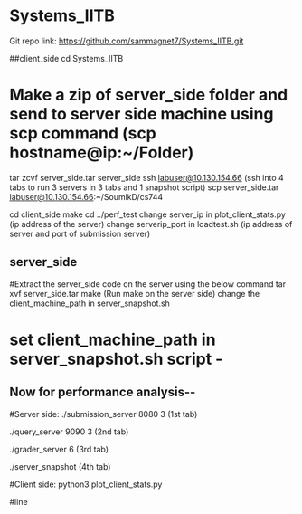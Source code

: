 # Systems_IITB
Git repo link:  https://github.com/sammagnet7/Systems_IITB.git

##client_side
cd Systems_IITB

# Make a zip of server_side folder and send to server side machine using scp command 	(scp hostname@ip:~/Folder)
tar zcvf server_side.tar server_side
ssh labuser@10.130.154.66 			(ssh into 4 tabs to run 3 servers in 3 tabs and 1 snapshot script)
scp server_side.tar labuser@10.130.154.66:~/SoumikD/cs744

cd client_side
make
cd ../perf_test
change server_ip in plot_client_stats.py 	(ip address of the server)
change serverip_port in loadtest.sh 		(ip address of server and port of submission server)


## server_side

#Extract the server_side code on the server using the below command
tar xvf server_side.tar 
make 		(Run make on the server side)
change the client_machine_path in server_snapshot.sh
# set client_machine_path in server_snapshot.sh script - 

## Now for performance analysis--

#Server side:
./submission_server 8080 3	(1st tab)

./query_server 9090 3		(2nd tab)

./grader_server	6		(3rd tab)

./server_snapshot		(4th tab)


#Client side:
python3 plot_client_stats.py

#line
